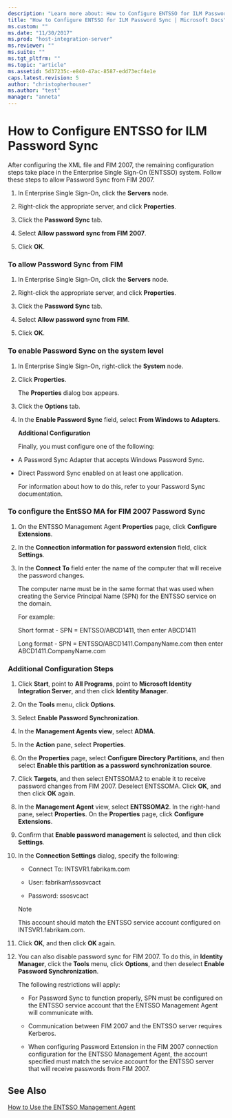 ```yaml
---
description: "Learn more about: How to Configure ENTSSO for ILM Password Sync"
title: "How to Configure ENTSSO for ILM Password Sync | Microsoft Docs"
ms.custom: ""
ms.date: "11/30/2017"
ms.prod: "host-integration-server"
ms.reviewer: ""
ms.suite: ""
ms.tgt_pltfrm: ""
ms.topic: "article"
ms.assetid: 5d37235c-e840-47ac-8587-edd73ecf4e1e
caps.latest.revision: 5
author: "christopherhouser"
ms.author: "test"
manager: "anneta"
---
```

# How to Configure ENTSSO for ILM Password Sync
After configuring the XML file and FIM 2007, the remaining configuration steps take place in the Enterprise Single Sign-On (ENTSSO) system. Follow these steps to allow Password Sync from FIM 2007.  
  
1.  In Enterprise Single Sign-On, click the **Servers** node.  
  
2.  Right-click the appropriate server, and click **Properties**.  
  
3.  Click the **Password Sync** tab.  
  
4.  Select **Allow password sync from FIM 2007**.  
  
5.  Click **OK**.  
  
### To allow Password Sync from FIM  
  
1.  In Enterprise Single Sign-On, click the **Servers** node.  
  
2.  Right-click the appropriate server, and click **Properties**.  
  
3.  Click the **Password Sync** tab.  
  
4.  Select **Allow password sync from FIM**.  
  
5.  Click **OK**.  
  
### To enable Password Sync on the system level  
  
1. In Enterprise Single Sign-On, right-click the **System** node.  
  
2. Click **Properties**.  
  
    The **Properties** dialog box appears.  
  
3. Click the **Options** tab.  
  
4. In the **Enable Password Sync** field, select **From Windows to Adapters**.  
  
   **Additional Configuration**  
  
   Finally, you must configure one of the following:  
  
- A Password Sync Adapter that accepts Windows Password Sync.  
  
- Direct Password Sync enabled on at least one application.  
  
  For information about how to do this, refer to your Password Sync documentation.  
  
### To configure the EntSSO MA for FIM 2007 Password Sync  
  
1.  On the ENTSSO Management Agent **Properties** page, click **Configure Extensions**.  
  
2.  In the **Connection information for password extension** field, click **Settings**.  
  
3.  In the **Connect To** field enter the name of the computer that will receive the password changes.  
  
     The computer name must be in the same format that was used when creating the Service Principal Name (SPN) for the ENTSSO service on the domain.  
  
     For example:  
  
     Short format - SPN = ENTSSO/ABCD1411, then enter ABCD1411  
  
     Long format - SPN = ENTSSO/ABCD1411.CompanyName.com then enter ABCD1411.CompanyName.com  
  
### Additional Configuration Steps  
  
1.  Click **Start**, point to **All Programs**, point to **Microsoft Identity Integration Server**, and then click **Identity Manager**.  
  
2.  On the **Tools** menu, click **Options**.  
  
3.  Select **Enable Password Synchronization**.  
  
4.  In the **Management Agents view**, select **ADMA**.  
  
5.  In the **Action** pane, select **Properties**.  
  
6.  On the **Properties** page, select **Configure Directory Partitions**, and then select **Enable this partition as a password synchronization source**.  
  
7.  Click **Targets**, and then select ENTSSOMA2 to enable it to receive password changes from FIM 2007. Deselect ENTSSOMA. Click **OK**, and then click **OK** again.  
  
8.  In the **Management Agent** view, select **ENTSSOMA2**. In the right-hand pane, select **Properties**. On the **Properties** page, click **Configure Extensions**.  
  
9. Confirm that **Enable password management** is selected, and then click **Settings**.  
  
10. In the **Connection Settings** dialog, specify the following:  
  
    -   Connect To: INTSVR1.fabrikam.com  
  
    -   User: fabrikam\ssosvcact  
  
    -   Password: ssosvcact  
  
    > [!NOTE]
    >  This account should match the ENTSSO service account configured on INTSVR1.fabrikam.com.  
  
11. Click **OK**, and then click **OK** again.  
  
12. You can also disable password sync for FIM 2007. To do this, in **Identity Manager**, click the **Tools** menu, click **Options**, and then deselect **Enable Password Synchronization**.  
  
     The following restrictions will apply:  
  
    -   For Password Sync to function properly, SPN must be configured on the ENTSSO service account that the ENTSSO Management Agent will communicate with.  
  
    -   Communication between FIM 2007 and the ENTSSO server requires Kerberos.  
  
    -   When configuring Password Extension in the FIM 2007 connection configuration for the ENTSSO Management Agent, the account specified must match the service account for the ENTSSO server that will receive passwords from FIM 2007.  
  
## See Also  
 [How to Use the ENTSSO Management Agent](../esso/how-to-use-the-entsso-management-agent.md)
